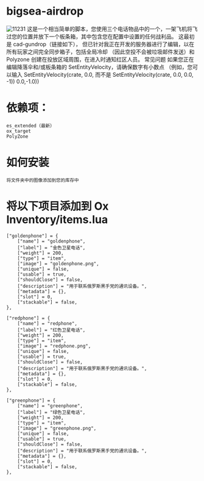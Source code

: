 # bigsea-airdrop
![11231](https://github.com/GTAbigsea/bigsea-airdrop/assets/92125012/fa933e8e-7dfc-4b55-8ebc-674f698c75b7)
这是一个相当简单的脚本，您使用三个电话物品中的一个，一架飞机将飞过您的位置并放下一个板条箱，其中包含您在配置中设置的任何战利品。
这最初是 cad-gundrop（链接如下），
但已针对我正在开发的服务器进行了编辑，以在所有玩家之间完全同步箱子，包括全局冷却
（因此空投不会被垃圾邮件发送）和 Polyzone 创建在投放区域周围，在进入时通知红区人员。
常见问题
如果您正在编辑降落伞和/或板条箱的 SetEntityVelocity，请确保数字有小数点
（例如，您可以输入 SetEntityVelocity(crate, 0.0,
而不是 SetEntityVelocity(crate, 0.0, 0.0, -1)) 0.0,-1.0))

# 依赖项：
    es_extended（最新）
    ox_target
    PolyZone
# 如何安装
    将文件夹中的图像添加到您的库存中
# 将以下项目添加到 Ox Inventory/items.lua
    ["goldenphone"] = {
        ["name"] = "goldenphone",
        ["label"] = "金色卫星电话",
        ["weight"] = 200,
        ["type"] = "item",
        ["image"] = "goldenphone.png",
        ["unique"] = false,
        ["usable"] = true,
        ["shouldClose"] = false,
        ["description"] = "用于联系俄罗斯黑手党的通讯设备。",
        ["metadata"] = {},
        ["slot"] = 0,
        ["stackable"] = false,
    },

    ["redphone"] = {
        ["name"] = "redphone",
        ["label"] = "红色卫星电话",
        ["weight"] = 200,
        ["type"] = "item",
        ["image"] = "redphone.png",
        ["unique"] = false,
        ["usable"] = true,
        ["shouldClose"] = false,
        ["description"] = "用于联系俄罗斯黑手党的通讯设备。",
        ["metadata"] = {},
        ["slot"] = 0,
        ["stackable"] = false,
    },

    ["greenphone"] = {
        ["name"] = "greenphone",
        ["label"] = "绿色卫星电话",
        ["weight"] = 200,
        ["type"] = "item",
        ["image"] = "greenphone.png",
        ["unique"] = false,
        ["usable"] = true,
        ["shouldClose"] = false,
        ["description"] = "用于联系俄罗斯黑手党的通讯设备。",
        ["metadata"] = {},
        ["slot"] = 0,
        ["stackable"] = false,
    },
